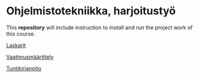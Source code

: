 # Ohjelmistotekniikka, harjoitustyö
This **repository** will include instruction to *install* and *run* the project work of this course.

[Laskarit](https://github.com/jtpcode/ot-harjoitustyo/tree/main/laskarit)

[Vaatimusmäärittely](https://github.com/jtpcode/ot-harjoitustyo/blob/main/Documentation/requirements_specification.md)

[Tuntikirjanpito](https://github.com/jtpcode/ot-harjoitustyo/blob/main/Documentation/hourly_accounting.md)
